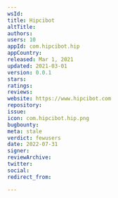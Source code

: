 ```yaml
---
wsId: 
title: Hipcibot
altTitle: 
authors: 
users: 10
appId: com.hipcibot.hip
appCountry: 
released: Mar 1, 2021
updated: 2021-03-01
version: 0.0.1
stars: 
ratings: 
reviews: 
website: https://www.hipcibot.com
repository: 
issue: 
icon: com.hipcibot.hip.png
bugbounty: 
meta: stale
verdict: fewusers
date: 2022-07-31
signer: 
reviewArchive: 
twitter: 
social: 
redirect_from: 

---
```


